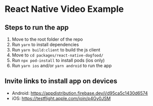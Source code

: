 # React Native Video Example

## Steps to run the app

1. Move to the root folder of the repo
2. Run `yarn` to install dependencies
3. Run `yarn build:client` to build the js client
4. Move to `cd packages/react-native-dogfood/`
5. Run `npx pod-install` to install pods (ios only)
6. Run `yarn ios` and/or `yarn android` to run the app

## Invite links to install app on devices

- Android: <https://appdistribution.firebase.dev/i/d95ca5c1430d6574>
- iOS: <https://testflight.apple.com/join/p4Gy0JSM> 

